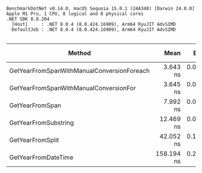 ```

BenchmarkDotNet v0.14.0, macOS Sequoia 15.0.1 (24A348) [Darwin 24.0.0]
Apple M1 Pro, 1 CPU, 8 logical and 8 physical cores
.NET SDK 8.0.204
  [Host]     : .NET 8.0.4 (8.0.424.16909), Arm64 RyuJIT AdvSIMD
  DefaultJob : .NET 8.0.4 (8.0.424.16909), Arm64 RyuJIT AdvSIMD


```
| Method                                     | Mean       | Error     | StdDev    | Ratio | Rank | Gen0   | Allocated | Alloc Ratio |
|------------------------------------------- |-----------:|----------:|----------:|------:|-----:|-------:|----------:|------------:|
| GetYearFromSpanWithManualConversionForeach |   3.643 ns | 0.0046 ns | 0.0041 ns |  0.02 |    1 |      - |         - |          NA |
| GetYearFromSpanWithManualConversionFor     |   3.645 ns | 0.0077 ns | 0.0065 ns |  0.02 |    1 |      - |         - |          NA |
| GetYearFromSpan                            |   7.992 ns | 0.0097 ns | 0.0081 ns |  0.05 |    2 |      - |         - |          NA |
| GetYearFromSubstring                       |  12.469 ns | 0.0180 ns | 0.0150 ns |  0.08 |    3 | 0.0051 |      32 B |          NA |
| GetYearFromSplit                           |  42.052 ns | 0.1272 ns | 0.1062 ns |  0.27 |    4 | 0.0255 |     160 B |          NA |
| GetYearFromDateTime                        | 158.194 ns | 0.2632 ns | 0.2198 ns |  1.00 |    5 |      - |         - |          NA |
